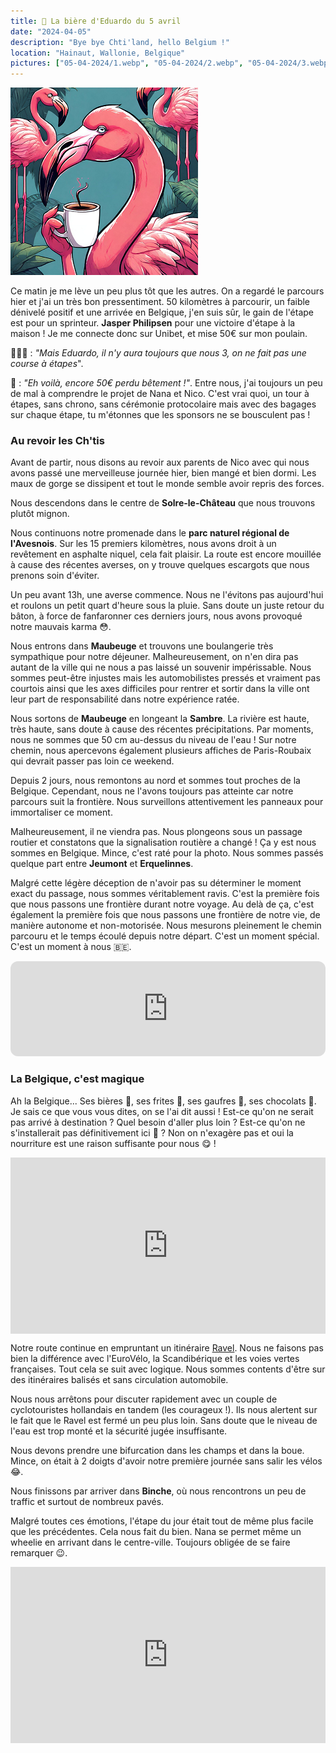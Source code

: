 ```yaml
---
title: 🍺 La bière d'Eduardo du 5 avril
date: "2024-04-05"
description: "Bye bye Chti'land, hello Belgium !"
location: "Hainaut, Wallonie, Belgique"
pictures: ["05-04-2024/1.webp", "05-04-2024/2.webp", "05-04-2024/3.webp", "05-04-2024/4.webp", "05-04-2024/5.webp", "05-04-2024/6.webp"]
---
```


![Café d'Eduardo](../cafe_eduardo.png)

Ce matin je me lève un peu plus tôt que les autres. On a regardé le parcours hier et j'ai un très bon pressentiment. 50 kilomètres à parcourir, un faible dénivelé positif et une arrivée en Belgique, j'en suis sûr, le gain de l'étape est pour un sprinteur. **Jasper Philipsen** pour une victoire d'étape à la maison ! Je me connecte donc sur Unibet, et mise 50€ sur mon poulain.

🚴🚴‍♂️ : *"Mais Eduardo, il n'y aura toujours que nous 3, on ne fait pas une course à étapes*".

🦩 : *"Eh voilà, encore 50€ perdu bêtement !"*. Entre nous, j'ai toujours un peu de mal à comprendre le projet de Nana et Nico. C'est vrai quoi, un tour à étapes, sans chrono, sans cérémonie protocolaire mais avec des bagages sur chaque étape, tu m'étonnes que les sponsors ne se bousculent pas !

### Au revoir les Ch'tis

Avant de partir, nous disons au revoir aux parents de Nico avec qui nous avons passé une merveilleuse journée hier, bien mangé et bien dormi. Les maux de gorge se dissipent et tout le monde semble avoir repris des forces.

Nous descendons dans le centre de **Solre-le-Château** que nous trouvons plutôt mignon.

Nous continuons notre promenade dans le **parc naturel régional de l'Avesnois**. Sur les 15 premiers kilomètres, nous avons droit à un revêtement en asphalte niquel, cela fait plaisir. La route est encore mouillée à cause des récentes averses, on y trouve quelques escargots que nous prenons soin d'éviter.

Un peu avant 13h, une averse commence. Nous ne l'évitons pas aujourd'hui et roulons un petit quart d'heure sous la pluie. Sans doute un juste retour du bâton, à force de fanfaronner ces derniers jours, nous avons provoqué notre mauvais karma 😳. 

Nous entrons dans **Maubeuge** et trouvons une boulangerie très sympathique pour notre déjeuner. Malheureusement, on n'en dira pas autant de la ville qui ne nous a pas laissé un souvenir impérissable. Nous sommes peut-être injustes mais les automobilistes pressés et vraiment pas courtois ainsi que les axes difficiles pour rentrer et sortir dans la ville ont leur part de responsabilité dans notre expérience ratée.

Nous sortons de **Maubeuge** en longeant la **Sambre**. La rivière est haute, très haute, sans doute à cause des récentes précipitations. Par moments, nous ne sommes que 50 cm au-dessus du niveau de l'eau ! Sur notre chemin, nous apercevons également plusieurs affiches de Paris-Roubaix qui devrait passer pas loin ce weekend.

Depuis 2 jours, nous remontons au nord et sommes tout proches de la Belgique. Cependant, nous ne l'avons toujours pas atteinte car notre parcours suit la frontière.  Nous surveillons attentivement les panneaux pour immortaliser ce moment.

Malheureusement, il ne viendra pas. Nous plongeons sous un passage routier et constatons que la signalisation routière a changé ! Ça y est nous sommes en Belgique. Mince, c'est raté pour la photo. Nous sommes passés quelque part entre **Jeumont** et **Erquelinnes**.

Malgré cette légère déception de n'avoir pas su déterminer le moment exact du passage, nous sommes véritablement ravis. C'est la première fois que nous passons une frontière durant notre voyage. Au delà de ça, c'est également la première fois que nous passons une frontière de notre vie, de manière autonome et non-motorisée. Nous mesurons pleinement le chemin parcouru et le temps écoulé depuis notre départ. C'est un moment spécial. C'est un moment à nous 🇧🇪.

<iframe style="border-radius:12px" src="https://open.spotify.com/embed/track/6pc8xULSlsMdFB3OrqbvZ4?utm_source=generator" width="100%" height="152" frameBorder="0" allow="autoplay; clipboard-write; encrypted-media; picture-in-picture" loading="lazy"></iframe>

### La Belgique, c'est magique
Ah la Belgique... Ses bières 🍺, ses frites 🍟, ses gaufres 🧇, ses chocolats 🍫. Je sais ce que vous vous dites, on se l'ai dit aussi ! Est-ce qu'on ne serait pas arrivé à destination ? Quel besoin d'aller plus loin ? Est-ce qu'on ne s'installerait pas définitivement ici 🧐 ? Non on n'exagère pas et oui la nourriture est une raison suffisante pour nous 😋 !

<div style="width: 100%; height: 0; position: relative; padding-bottom: 56%;"><iframe src="https://giphy.com/embed/jyzjPmdKLm2fslKG8C" style="top: 0; left: 0; width: 100%; height: 100%; position: absolute; border: 0;" allowfullscreen scrolling="no" allow="encrypted-media;" class="giphy-embed"></iframe></div>

Notre route continue en empruntant un itinéraire [Ravel](https://ravel.wallonie.be/home/itineraires.html). Nous ne faisons pas bien la différence avec l'EuroVélo, la Scandibérique et les voies vertes françaises. Tout cela se suit avec logique. Nous sommes contents d'être sur des itinéraires balisés et sans circulation automobile.

Nous nous arrêtons pour discuter rapidement avec un couple de cyclotouristes hollandais en tandem (les courageux !). Ils nous alertent sur le fait que le Ravel est fermé un peu plus loin. Sans doute que le niveau de l'eau est trop monté et la sécurité jugée insuffisante.

Nous devons prendre une bifurcation dans les champs et dans la boue. Mince, on était à 2 doigts d'avoir notre première journée sans salir les vélos 😂.

Nous finissons par arriver dans **Binche**, où nous rencontrons un peu de traffic et surtout de nombreux pavés.

Malgré toutes ces émotions, l'étape du jour était tout de même plus facile que les précédentes. Cela nous fait du bien. Nana se permet même un wheelie en arrivant dans le centre-ville. Toujours obligée de se faire remarquer 😉.

<div style="width: 100%; height: 0; position: relative; padding-bottom: 56%;"><iframe src="https://giphy.com/embed/RhSiIe2u05WOn0obtb" style="top: 0; left: 0; width: 100%; height: 100%; position: absolute; border: 0;" allowfullscreen scrolling="no" allow="encrypted-media;" class="giphy-embed"></iframe></div>


